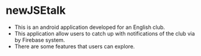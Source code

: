 # newJSEtalk 
- This is an android application developed for an English club.
- This application allow users to catch up with notifications of the club via by Firebase system.
- There are some features that users can explore.
